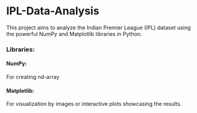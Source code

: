 # IPL-Data-Analysis
This project aims to analyze the Indian Premier League (IPL) dataset using the powerful NumPy and Matplotlib libraries in Python.
<br>
<h3>
  Libraries:
</h3>
<p>
  <h4>
    NumPy: 
  </h4>
  <p> For creating nd-array<p>
    <h4>
    Matplotlib: 
  </h4>
  <p> For visualization by images or interactive plots showcasing the results.<p>
</p>
